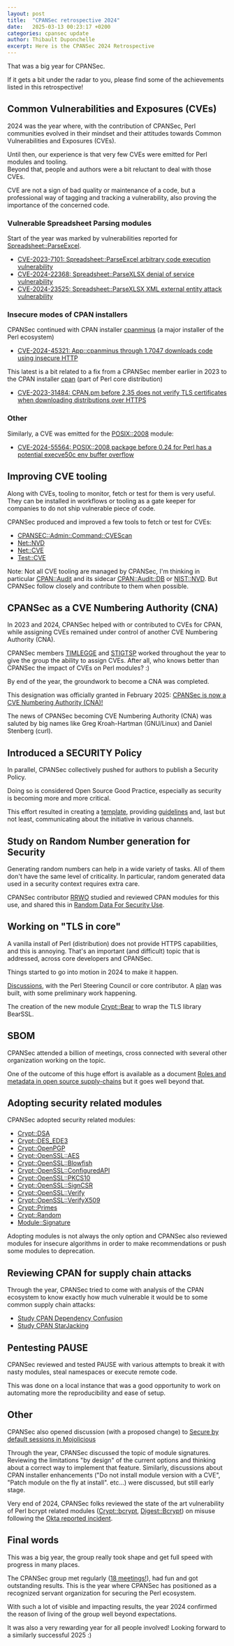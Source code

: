 ```yaml
---
layout: post
title:  "CPANSec retrospective 2024"
date:   2025-03-13 00:23:17 +0200
categories: cpansec update
author: Thibault Duponchelle
excerpt: Here is the CPANSec 2024 Retrospective
---
```


That was a big year for CPANSec.

If it gets a bit under the radar to you, please find some of the achievements listed in this retrospective!

## Common Vulnerabilities and Exposures (CVEs)
2024 was the year where, with the contribution of CPANSec, Perl communities evolved in their mindset
and their attitudes towards Common Vulnerabilities and Exposures (CVEs).

Until then, our experience is that very few CVEs were emitted for Perl modules and tooling.  
Beyond that, people and authors were a bit reluctant to deal with those CVEs.

CVE are not a sign of bad quality or maintenance of a code,
but a professional way of tagging and tracking a vulnerability,
also proving the importance of the concerned code.

### Vulnerable Spreadsheet Parsing modules
Start of the year was marked by vulnerabilities reported for [Spreadsheet::ParseExcel](https://metacpan.org/pod/Spreadsheet::ParseExcel).

- [CVE-2023-7101: Spreadsheet::ParseExcel arbitrary code execution vulnerability](https://security.metacpan.org/2024/02/10/vulnerable-spreadsheet-parsing-modules.html#cve-2023-7101-spreadsheetparseexcel-arbitrary-code-execution-vulnerability)
- [CVE-2024-22368: Spreadsheet::ParseXLSX denial of service vulnerability](https://security.metacpan.org/2024/02/10/vulnerable-spreadsheet-parsing-modules.html#cve-2024-22368-spreadsheetparsexlsx-denial-of-service-vulnerability)
- [CVE-2024-23525: Spreadsheet::ParseXLSX XML external entity attack vulnerability](https://security.metacpan.org/2024/02/10/vulnerable-spreadsheet-parsing-modules.html#cve-2024-23525-spreadsheetparsexlsx-xml-external-entity-attack-vulnerability)

### Insecure modes of CPAN installers
CPANSec continued with CPAN installer [cpanminus]() (a major installer of the Perl ecosystem)
- [CVE-2024-45321: App::cpanminus through 1.7047 downloads code using insecure HTTP](https://security.metacpan.org/2024/08/26/cpanminus-downloads-code-using-insecure-http.html#cve-2024-45321)

This latest is a bit related to a fix from a CPANSec member earlier in 2023 to the CPAN installer [cpan]() (part of Perl core distribution)
- [CVE-2023-31484: CPAN.pm before 2.35 does not verify TLS certificates when downloading distributions over HTTPS](https://nvd.nist.gov/vuln/detail/CVE-2023-31484)

### Other
Similarly, a CVE was emitted for the [POSIX::2008](https://metacpan.org/dist/POSIX-2008) module:
- [CVE-2024-55564: POSIX::2008 package before 0.24 for Perl has a potential execve50c env buffer overflow](https://nvd.nist.gov/vuln/detail/CVE-2024-55564)

## Improving CVE tooling
Along with CVEs, tooling to monitor, fetch or test for them is very useful.
They can be installed in workflows or tooling as a gate keeper
for companies to do not ship vulnerable piece of code.

CPANSec produced and improved a few tools to fetch or test for CVEs:
- [CPANSEC::Admin::Command::CVEScan](https://metacpan.org/pod/CPANSEC::Admin::Command::CVEScan)
- [Net::NVD](https://metacpan.org/pod/Net::NVD)
- [Net::CVE](https://metacpan.org/pod/Net::CVE)
- [Test::CVE](https://metacpan.org/pod/Test::CVE)

Note: Not all CVE tooling are managed by CPANSec, I'm thinking in particular [CPAN::Audit](https://metacpan.org/pod/CPAN::Audit) and its sidecar [CPAN::Audit::DB](https://metacpan.org/pod/CPAN::Audit::DB) or [NIST::NVD](https://metacpan.org/pod/NIST::NVD).
But CPANSec follow closely and contribute to them when possible.

## CPANSec as a CVE Numbering Authority (CNA)
In 2023 and 2024, CPANSec helped with or contributed to CVEs for CPAN,
while assigning CVEs remained under control of another CVE Numbering Authority (CNA).

CPANSec members [TIMLEGGE](https://metacpan.org/author/TIMLEGGE) and [STIGTSP](https://metacpan.org/author/STIGTSP) worked throughout the year to give the group the ability to assign CVEs.
After all, who knows better than CPANSec the impact of CVEs on Perl modules? :)

By end of the year, the groundwork to become a CNA was completed.

This designation was officially granted in February 2025: [CPANSec is now a CVE Numbering Authority (CNA)!](https://security.metacpan.org/2025/02/25/cpansec-is-cna-for-perl-and-cpan.html)

The news of CPANSec becoming CVE Numbering Authority (CNA) was saluted by big names like Greg Kroah-Hartman (GNU/Linux) and Daniel Stenberg (curl).

## Introduced a SECURITY Policy
In parallel, CPANSec collectively pushed for authors to publish a Security Policy.

Doing so is considered Open Source Good Practice, especially as security is becoming more and more critical.

This effort resulted in creating a [template](https://security.metacpan.org/docs/guides/security-policy-for-authors.html#examples), providing [guidelines](https://security.metacpan.org/docs/guides/security-policy-for-authors.html) and, last but not least, communicating about the initiative in various channels.

## Study on Random Number generation for Security
Generating random numbers can help in a wide variety of tasks.
All of them don't have the same level of criticality.
In particular, random generated data used in a security context requires extra care.

CPANSec contributor [RRWO](https://metacpan.org/author/RRWO) studied and reviewed CPAN modules for this use, and shared this in [Random Data For Security Use](https://security.metacpan.org/docs/guides/random-data-for-security.html).

## Working on "TLS in core"
A vanilla install of Perl (distribution) does not provide HTTPS capabilities, and this is annoying.
That's an important (and difficult) topic that is addressed, across core developers and CPANSec.

Things started to go into motion in 2024 to make it happen.

[Discussions](https://www.nntp.perl.org/group/perl.perl5.porters/2024/11/msg269050.html), with the Perl Steering Council or core contributor. A [plan](https://www.nntp.perl.org/group/perl.perl5.porters/2024/11/msg269202.html) was built, with some preliminary work happening.

The creation of the new module [Crypt::Bear](https://metacpan.org/dist/Crypt-Bear) to wrap the TLS library BearSSL.

## SBOM
CPANSec attended a billion of meetings, cross connected with several other organization working on the topic.

One of the outcome of this huge effort is available as a document [Roles and metadata in open source supply-chains](https://security.metacpan.org/docs/supplychain-sbom.html) but it goes well beyond that.

## Adopting security related modules
CPANSec adopted security related modules:
- [Crypt::DSA](https://metacpan.org/dist/Crypt-DSA)
- [Crypt::DES_EDE3](https://metacpan.org/dist/Crypt-DES_EDE3)
- [Crypt::OpenPGP](https://metacpan.org/dist/Crypt-OpenPGP)
- [Crypt::OpenSSL::AES](https://metacpan.org/dist/Crypt-OpenSSL-AES)
- [Crypt::OpenSSL::Blowfish](https://metacpan.org/dist/Crypt-OpenSSL-Blowfish)
- [Crypt::OpenSSL::ConfiguredAPI](https://metacpan.org/dist/Crypt-OpenSSL-ConfiguredAPI)
- [Crypt::OpenSSL::PKCS10](https://metacpan.org/dist/Crypt-OpenSSL-PKCS10)
- [Crypt::OpenSSL::SignCSR](https://metacpan.org/dist/Crypt-OpenSSL-SignCSR)
- [Crypt::OpenSSL::Verify](https://metacpan.org/dist/Crypt-OpenSSL-Verify)
- [Crypt::OpenSSL::VerifyX509](https://metacpan.org/dist/Crypt-OpenSSL-VerifyX509)
- [Crypt::Primes](https://metacpan.org/dist/Crypt-Primes)
- [Crypt::Random](https://metacpan.org/dist/Crypt-Random)
- [Module::Signature](https://metacpan.org/dist/Module-Signature)

Adopting modules is not always the only option and CPANSec also reviewed modules for insecure algorithms
in order to make recommendations or push some modules to deprecation.

## Reviewing CPAN for supply chain attacks
Through the year, CPANSec tried to come with analysis of the CPAN ecosystem
to know exactly how much vulnerable it would be to some common supply chain attacks:

- [Study CPAN Dependency Confusion](https://security.metacpan.org/docs/cpan-dependency-confusion.html)
- [Study CPAN StarJacking](https://security.metacpan.org/docs/cpan-starjacking.html)

## Pentesting PAUSE
CPANSec reviewed and tested PAUSE with various attempts to break it with nasty modules, steal namespaces or execute remote code.

This was done on a local instance that was a good opportunity to work on automating more the reproducibility and ease of setup.

## Other
CPANSec also opened discussion (with a proposed change) to [Secure by default sessions in Mojolicious](https://github.com/mojolicious/mojo/pull/2200)

Through the year, CPANSec discussed the topic of module signatures. Reviewing the limitations "by design" of the current options and thinking about a correct way to implement that feature.
Similarly, discussions about CPAN installer enhancements ("Do not install module version with a CVE", "Patch module on the fly at install". etc...) were discussed, but still early stage.

Very end of 2024, CPANSec folks reviewed the state of the art vulnerability of Perl bcrypt related modules ([Crypt::bcrypt](https://metacpan.org/dist/Crypt-Bcrypt), [Digest::Bcrypt](https://metacpan.org/pod/Digest::Bcrypt)) on misuse following the [Okta reported incident](https://medium.com/@rajat29gupta/bcrypt-and-the-okta-incident-what-developers-need-to-know-9d13a446738a).

## Final words
This was a big year, the group really took shape and get full speed with progress in many places.

The CPANSec group met regularly ([18 meetings!](https://security.metacpan.org/meetings/)), had fun and got outstanding results.
This is the year where CPANSec has positioned as a recognized servant organization for securing the Perl ecosystem.

With such a lot of visible and impacting results, the year 2024 confirmed the reason of living of the group well beyond expectations.

It was also a very rewarding year for all people involved! Looking forward to a similarly successful 2025 :)
